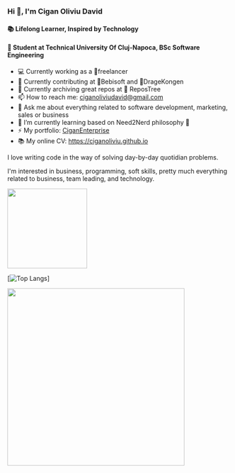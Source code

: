 ### Hi 👋, I'm Cigan Oliviu David
#### 📚 Lifelong Learner, Inspired by Technology
#### 🏫 Student at Technical University Of Cluj-Napoca, BSc Software Engineering

- 💻 Currently working as a 📱freelancer
- 🔭 Currently contributing at 🍹Bebisoft and 🐉DrageKongen 
- 📑 Currently archiving great repos at 🌳 ReposTree
- 📫 How to reach me: ciganoliviudavid@gmail.com
- 💬 Ask me about everything related to software development, marketing, sales or business
- 🚀 I’m currently learning based on Need2Nerd philosophy 🤔
- ⚡ My portfolio: [CiganEnterprise](https://github.com/CiganEnterprise)
- 📚 My online CV: https://ciganoliviu.github.io

I love writing code in the way of solving day-by-day quotidian problems.

I'm interested in business, programming, soft skills, pretty much everything related to business, team leading, and technology.

<img height="180em" src="https://github-readme-stats.vercel.app/api?username=CiganOliviu&show_icons=true&theme=radical" />

[![Top Langs](https://github-readme-stats.vercel.app/api/top-langs/?username=CiganOliviu&layout=compact)]

<img height="400em" src="https://activity-graph.herokuapp.com/graph?username=ciganoliviu&bg_color=1F222E&color=F8D866&line=F85D7F&point=FFFFFF&hide_border=true" />


<!--
**CiganOliviu/CiganOliviu** is a ✨ _special_ ✨ repository because its `README.md` (this file) appears on your GitHub profile.

Here are some ideas to get you started:

- 🔭 I’m currently working on ...
- 🌱 I’m currently learning ...
- 👯 I’m looking to collaborate on ...
- 🤔 I’m looking for help with ...
- 💬 Ask me about ...
- 📫 How to reach me: ...
- 😄 Pronouns: ...
- ⚡ Fun fact: ...
-->
